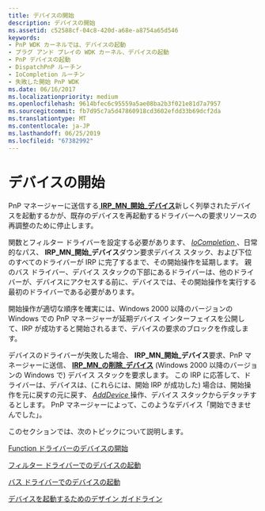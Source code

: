 ```yaml
---
title: デバイスの開始
description: デバイスの開始
ms.assetid: c52588cf-04c8-420d-a68e-a8754a65d546
keywords:
- PnP WDK カーネルでは、デバイスの起動
- プラグ アンド プレイの WDK カーネル、デバイスの起動
- PnP デバイスの起動
- DispatchPnP ルーチン
- IoCompletion ルーチン
- 失敗した開始 PnP WDK
ms.date: 06/16/2017
ms.localizationpriority: medium
ms.openlocfilehash: 9614bfec6c95559a5ae08ba2b3f021e81d7a7957
ms.sourcegitcommit: fb7d95c7a5d47860918cd3602efdd33b69dcf2da
ms.translationtype: MT
ms.contentlocale: ja-JP
ms.lasthandoff: 06/25/2019
ms.locfileid: "67382992"
---
```

# <a name="starting-a-device"></a>デバイスの開始





PnP マネージャーに送信する[ **IRP\_MN\_開始\_デバイス**](https://docs.microsoft.com/windows-hardware/drivers/kernel/irp-mn-start-device)新しく列挙されたデバイスを起動するかが、既存のデバイスを再起動するドライバーへの要求リソースの再調整のために停止します。

関数とフィルター ドライバーを設定する必要があります、 [ *IoCompletion* ](https://docs.microsoft.com/windows-hardware/drivers/ddi/content/wdm/nc-wdm-io_completion_routine) 、日常的なパス、 **IRP\_MN\_開始\_デバイス**ダウン要求デバイス スタック、および下位のすべてのドライバーが IRP に完了するまで、その開始操作を延期します。 親のバス ドライバー、デバイス スタックの下部にあるドライバーは、他のドライバーが、デバイスにアクセスする前に、デバイスでは、その開始操作を実行する最初のドライバーである必要があります。

開始操作が適切な順序を確実には、Windows 2000 以降のバージョンの Windows での PnP マネージャーが延期デバイス インターフェイスを公開して、IRP が成功すると開始されるまで、デバイスの要求のブロックを作成します。

デバイスのドライバーが失敗した場合、 **IRP\_MN\_開始\_デバイス**要求、PnP マネージャーに送信、 [ **IRP\_MN\_の削除\_デバイス**](https://docs.microsoft.com/windows-hardware/drivers/kernel/irp-mn-remove-device) (Windows 2000 以降のバージョンの Windows で) デバイス スタックを要求します。 この IRP に応答して、ドライバーは、デバイスは、(これらには、開始 IRP が成功した) 場合は、開始操作を元に戻すの元に戻す、 [ *AddDevice* ](https://docs.microsoft.com/windows-hardware/drivers/ddi/content/wdm/nc-wdm-driver_add_device)操作、デバイス スタックからデタッチするとします。 PnP マネージャーによって、このようなデバイス「開始できませんでした」。

このセクションでは、次のトピックについて説明します。

[Function ドライバーのデバイスの開始](starting-a-device-in-a-function-driver.md)

[フィルター ドライバーでのデバイスの起動](starting-a-device-in-a-filter-driver.md)

[バス ドライバーでのデバイスの起動](starting-a-device-in-a-bus-driver.md)

[デバイスを起動するためのデザイン ガイドライン](design-guidelines-for-starting-devices.md)

 

 




